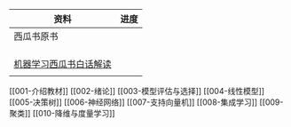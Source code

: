 | 资料                                                                                        | 进度   |
| ----------------------------------------------------------------------------------------- | ---- |
| 西瓜书原书                                                                                     | <br> |
| <br>[机器学习西瓜书白话解读]( https://www.bilibili.com/video/BV17J411C7zZ?p=26&vd_source=e2ed568ab ) |      |
|                                                                                           |      |


[[001-介绍教材]] 
[[002-绪论]] 
[[003-模型评估与选择]] 
[[004-线性模型]] 
[[005-决策树]] 
[[006-神经网络]] 
[[007-支持向量机]] 
[[008-集成学习]]
[[009-聚类]]
[[010-降维与度量学习]]